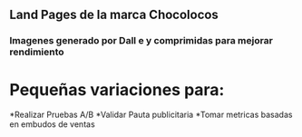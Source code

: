 ## Land Pages de la marca Chocolocos

### Imagenes generado por Dall e y comprimidas para mejorar rendimiento

# Pequeñas variaciones para:
  *Realizar Pruebas A/B
  *Validar Pauta publicitaria
  *Tomar metricas basadas en embudos de ventas
